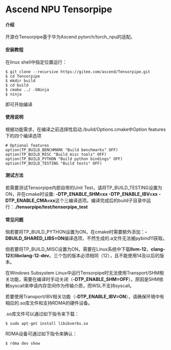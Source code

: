 # Ascend NPU Tensorpipe

#### 介绍
开源仓Tensorpipe基于华为Ascend pytorch/torch_npu的适配。

#### 安装教程
在linux shell中指定位置运行：
```
$ git clone --recursive https://gitee.com/ascend/Tensorpipe.git
$ cd Tensorpipe
$ mkdir build
$ cd build
$ cmake ../ -GNinja
$ ninja
```
即可开始编译

#### 使用说明
根据功能需求，在编译之前选择性启动./build/Options.cmake中Option features下的四个编译选项
```
# Optional features
option(TP_BUILD_BENCHMARK "Build benchmarks" OFF)
option(TP_BUILD_MISC "Build misc tools" OFF)
option(TP_BUILD_PYTHON "Build python bindings" OFF)
option(TP_BUILD_TESTING "Build tests" OFF)
```

#### 测试方法
若需要测试Tensorpipe内部自带的Unit Test，请将TP_BUILD_TESTING设置为ON，并在cmake时设置: **-DTP_ENABLE_SHM=xx -DTP_ENABLE_IBV=xx -DTP_ENABLE_CMA=xx**这个三编译选项。编译完成后的build子目录中运行：**./tensorpipe/test/tensorpipe_test**

#### 常见问题
倘若要将TP_BUILD_PYTHON设置为ON，在cmake时需要额外添加：**-DBUILD_SHARED_LIBS=ON**编译选项，不然生成的.a文件无法被pybind11获取。

倘若要将TP_BUILD_MISC设置为ON，需要在Linux系统中下载**llvm-12**，**clang-12**和**libclang-12-dev**。三个包的版本必须相同（12），且不能使用14及以后的版本。

在Windows Subsystem Linux中运行Tensorpipe时无法使用Transport/SHM相关功能，需要在编译时手动关闭（**-DTP_ENABLE_SHM=OFF**）。原因是SHM依赖syscall来申请内存空间作为传输介质，而WSL不支持syscall。

若要使用Transport/IBV相关功能（**-DTP_ENABLE_IBV=ON**），请确保环境中有相应的.so库文件和支持RDMA的硬件设备。

.so库文件可以通过如下指令来下载：
```
$ sudo apt-get install libibverbs.so
```
RDMA设备可通过如下指令来确认：
```
$ rdma dev show
```